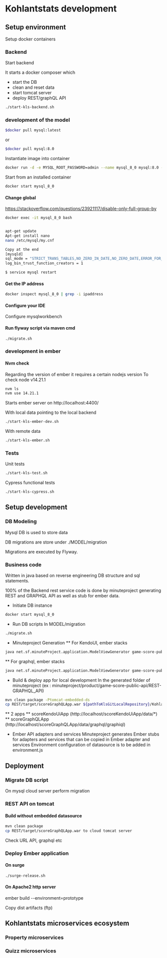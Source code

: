 # Kohlantstats development
## Setup environment
Setup docker containers 
### Backend
Start backend

It starts a docker composer which 
* start the DB 
* clean and reset data 
* start tomcat server
* deploy REST/graphQL API 
```sh
./start-kls-backend.sh 
```
### development of the model 
```sh
$docker pull mysql:latest
```
or 
```sh
$docker pull mysql:8.0
```
Instantiate image into container
```sh
docker run -d -e MYSQL_ROOT_PASSWORD=admin --name mysql_8_0 mysql:8.0 --lower_case_table_names=1
```

Start from an installed container 
```sh
docker start mysql_8_0
```

#### Change global 
https://stackoverflow.com/questions/23921117/disable-only-full-group-by

```sh
docker exec -it mysql_8_0 bash


apt-get update
Apt-get install nano
nano /etc/mysql/my.cnf

Copy at the end
[mysqld] 
sql_mode = "STRICT_TRANS_TABLES,NO_ZERO_IN_DATE,NO_ZERO_DATE,ERROR_FOR_DIVISION_BY_ZERO,NO_ENGINE_SUBSTITUTION"
log_bin_trust_function_creators = 1

$ service mysql restart
```

#### Get the IP address
```sh
docker inspect mysql_8_0 | grep -i ipaddress
```

#### Configure your IDE 
Configure mysqlworkbench 

#### Run flyway script via maven cmd
```sh
./migrate.sh 
```

### development in ember

#### Nvm check 
Regarding the version of ember it requires a certain nodejs version
To check node v14.21.1

```sh
nvm ls
nvm use 14.21.1
```

Starts ember server on http://localhost:4400/


With local data pointing to the local backend 
```sh
./start-kls-ember-dev.sh 
```

With remote data
```sh
./start-kls-ember.sh 
```

### Tests 
Unit tests 

```sh
./start-kls-test.sh 
```
Cypress functional tests 

```sh
./start-kls-cypress.sh 
```

## Setup development 
### DB Modeling
Mysql DB is used to store data

DB migrations are store under ./MODEL/migration 

Migrations are executed by Flyway.


### Business code 

Written in java based on reverse engineering DB structure and sql statements. 

100% of the Backend rest service code is done by minuteproject generating REST and GRAPHQL API as well as stub for ember data.

* Initiate DB instance 
```sh
docker start mysql_8_0
```
* Run DB scripts
In MODEL/migration
```sh
./migrate.sh 
```
* Minuteproject Generation 
** For KendoUI, ember stacks
```sh
java net.sf.minuteProject.application.ModelViewGenerator game-score-public-api.xml -DjdbcUrl=jdbc:mysql://172.19.0.2:3306/kohlantstats -Dusername=kls_crud -Dpassword=xxx -Dtarget=REST-Kendoui,Ember
```
** For graphql, ember stacks
```sh
java net.sf.minuteProject.application.ModelViewGenerator game-score-public-api.xml -DjdbcUrl=jdbc:mysql://172.19.0.2:3306/kohlantstats -Dusername=kls_crud -Dpassword=xxx -Dtarget=REST-GRAPHQL_API,Ember
```
* Build & deploy app for local development
In the generated folder of minuteproject (ex : minuteproject/product/game-score-public-api/REST-GRAPHQL_API)
```sh
mvn clean package -Ptomcat-embedded-ds 
cp REST/target/scoreGraphQLApp.war ${pathToKlsGitLocalRepository}/Kohlantstats-app/APPS/__RELEASES/tomcat/
```
** 2 apps 
** scoreKendoUiApp (http://localhost/scoreKendoUiApp/data/*)
** scoreGraphQLApp (http://localhost/scoreGraphQLApp/data/graphql/graphiql)

* Ember API adapters and services 
Minuteproject generates Ember stubs for adapters and services that can be copied in Ember adapter and services
Environment configuration of datasource is to be added in environment.js 

## Deployment
### Migrate DB script
On mysql cloud server perform migration
### REST API on tomcat 
#### Build without embedded datasource 
```sh
mvn clean package 
cp REST/target/scoreGraphQLApp.war to cloud tomcat server
```
Check URL API, graphql etc 
### Deploy Ember application
#### On surge
```sh
./surge-release.sh 
```
#### On Apache2 http server 
ember build --environment=prototype

Copy dist artifacts (ftp)


## Kohlantstats microservices ecosystem
### Property microservices

### Quizz microservices
